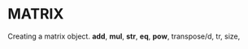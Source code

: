 # MATRIX
Creating a matrix object.
__add__, __mul__, __str__, __eq__, __pow__, transpose/d, tr, size,  

